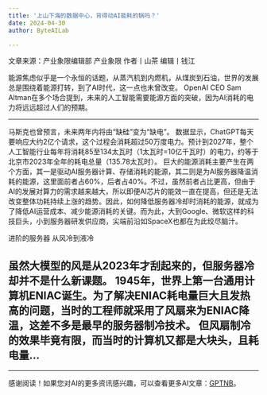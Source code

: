 ```yaml
---
title: '上山下海的数据中心，背得动AI能耗的锅吗？'
date: 2024-04-30
author: ByteAILab

---
```


文章来源：产业象限编辑部 产业象限
作者丨山茶 
编辑丨钱江 

能源焦虑似乎是一个永恒的话题，从蒸汽机到内燃机，从煤炭到石油，世界的发展总是围绕着能源打转，到了AI时代，这一点也未曾改变。 OpenAI CEO Sam Altman在多个场合提到，未来的人工智能需要能源方面的突破，因为AI消耗的电力将远远超过人们的预期。

---
 马斯克也曾预言，未来两年内将由“缺硅”变为“缺电”。 数据显示，ChatGPT每天要响应大约2亿个请求，这个过程会消耗超过50万度电力。预计到2027年，整个人工智能行业每年将消耗85至134太瓦时（1太瓦时=10亿千瓦时）的电力，约等于北京市2023年全年的耗电总量（135.78太瓦时）。
巨大的能源消耗主要产生在两个方面，其一是驱动AI服务器计算、存储消耗的能源，其二则是为AI服务器降温消耗的能源，这里面前者占60%，后者占40%。不过，虽然前者占比更高，但由于AI的发展对算力的需求越来越大，所以即便AI芯片的能效一直在提高，但还是无法改变整体功耗持续上涨的趋势。因此，如何降低服务器冷却时消耗的能源，就成为了降低AI运营成本、减少能源消耗的关键。而为此，大到Google、微软这样的科技巨头，小到服务器研发供应商，尖端前沿如SpaceX也都在为此绞尽脑汁。

进阶的服务器 从风冷到液冷

虽然大模型的风是从2023年才刮起来的，但服务器冷却并不是什么新课题。 1945年，世界上第一台通用计算机ENIAC诞生。为了解决ENIAC耗电量巨大且发热高的问题，当时的工程师就采用了风扇来为ENIAC降温，这差不多是最早的服务器制冷技术。 但风扇制冷的效果毕竟有限，而当时的计算机又都是大块头，且耗电量...
---
---
感谢阅读！如果您对AI的更多资讯感兴趣，可以查看更多AI文章：[GPTNB](https://gptnb.com)。